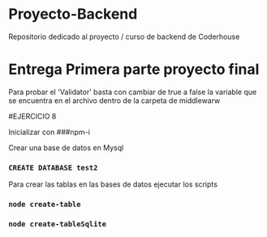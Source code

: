 # Proyecto-Backend
Repositorio dedicado al proyecto / curso de backend de Coderhouse


# Entrega Primera parte proyecto final
Para probar el 'Validator' basta con cambiar de true a false la variable que se encuentra en el archivo dentro de la carpeta de middlewarw

#EJERCICIO 8

Inicializar con ###npm-i

Crear una base de datos en Mysql

### `CREATE DATABASE test2`

Para crear las tablas en las bases de datos ejecutar los scripts 

### `node create-table` 

### `node create-tableSqlite`

